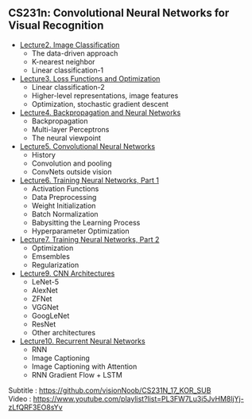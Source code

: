 ## CS231n: Convolutional Neural Networks for Visual Recognition

- [Lecture2. Image Classification](https://www.notion.so/Lecture2-Image-Classification-8973d952763345099fb14a0ff659c639)
  - The data-driven approach
  - K-nearest neighbor
  - Linear classification-1
- [Lecture3. Loss Functions and Optimization](https://www.notion.so/Lecture3-Loss-Functions-and-Optimization-1da852510c6645fcaf6d908459233ffe)
  - Linear classification-2
  - Higher-level representations, image features
  - Optimization, stochastic gradient descent
- [Lecture4. Backpropagation and Neural Networks](https://www.notion.so/Lecture4-Backpropagation-and-Neural-Networks-6832cab1c78f41dd9fc60079db584a71)
  - Backpropagation
  - Multi-layer Perceptrons
  - The neural viewpoint
- [Lecture5. Convolutional Neural Networks](https://foul-beechnut-069.notion.site/Lecture5-Convolutional-Neural-Networks-9e4edee56c36462f8540ec1109934c46)
  - History 
  - Convolution and pooling 
  - ConvNets outside vision
- [Lecture6. Training Neural Networks, Part 1](https://foul-beechnut-069.notion.site/Lecture6-Training-Neural-Networks-Part-1-1e2e4ba1fc314c2d832ecd917b2a3188)
  - Activation Functions
  - Data Preprocessing
  - Weight Initialization
  - Batch Normalization
  - Babysitting the Learning Process
  - Hyperparameter Optimization
- [Lecture7. Training Neural Networks, Part 2](https://foul-beechnut-069.notion.site/Lecture7-Training-Neural-Networks-Part-2-e6760f1f7df84bac846412f5cdbe139a)
  - Optimization
  - Emsembles
  - Regularization
- [Lecture9. CNN Architectures](https://foul-beechnut-069.notion.site/Lecture9-CNN-Architectures-917e091f40f9462ab6df97682f3bfc0b)
  - LeNet-5
  - AlexNet
  - ZFNet
  - VGGNet
  - GoogLeNet
  - ResNet
  - Other architectures
- [Lecture10. Recurrent Neural Networks](https://foul-beechnut-069.notion.site/Lecture10-Recurrent-Neural-Networks-626a4b3ce9584d8dbcee097899232b59)
  - RNN
  - Image Captioning
  - Image Captioning with Attention
  - RNN Gradient Flow + LSTM

Subtitle : https://github.com/visionNoob/CS231N_17_KOR_SUB \
Video : https://www.youtube.com/playlist?list=PL3FW7Lu3i5JvHM8ljYj-zLfQRF3EO8sYv


